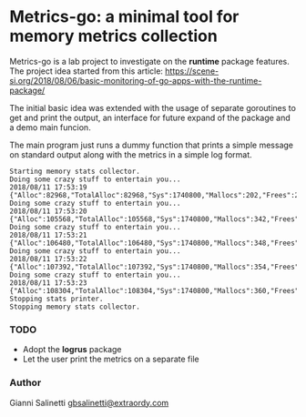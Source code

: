 # Metrics-go: a minimal tool for memory metrics collection

Metrics-go is a lab project to investigate on the **runtime** package
features.
The project idea started from this article:
<https://scene-si.org/2018/08/06/basic-monitoring-of-go-apps-with-the-runtime-package/>

The initial basic idea was extended with the usage of separate goroutines to
get and print the output, an interface for future expand of the package and a demo
main funcion.

The main program just runs a dummy function that prints a simple message on 
standard output along with the metrics in a simple log format.

```
Starting memory stats collector.
Doing some crazy stuff to entertain you...
2018/08/11 17:53:19 {"Alloc":82968,"TotalAlloc":82968,"Sys":1740800,"Mallocs":202,"Frees":2,"LiveObjects":200,"PauseTotalNs":0,"NumGC":0,"NumGoroutine":3}
Doing some crazy stuff to entertain you...
2018/08/11 17:53:20 {"Alloc":105568,"TotalAlloc":105568,"Sys":1740800,"Mallocs":342,"Frees":24,"LiveObjects":318,"PauseTotalNs":0,"NumGC":0,"NumGoroutine":3}
Doing some crazy stuff to entertain you...
2018/08/11 17:53:21 {"Alloc":106480,"TotalAlloc":106480,"Sys":1740800,"Mallocs":348,"Frees":24,"LiveObjects":324,"PauseTotalNs":0,"NumGC":0,"NumGoroutine":3}
Doing some crazy stuff to entertain you...
2018/08/11 17:53:22 {"Alloc":107392,"TotalAlloc":107392,"Sys":1740800,"Mallocs":354,"Frees":24,"LiveObjects":330,"PauseTotalNs":0,"NumGC":0,"NumGoroutine":3}
Doing some crazy stuff to entertain you...
2018/08/11 17:53:23 {"Alloc":108304,"TotalAlloc":108304,"Sys":1740800,"Mallocs":360,"Frees":24,"LiveObjects":336,"PauseTotalNs":0,"NumGC":0,"NumGoroutine":3}
Stopping stats printer.
Stopping memory stats collector.
```

### TODO
- Adopt the **logrus** package
- Let the user print the metrics on a separate file

### Author
Gianni Salinetti <gbsalinetti@extraordy.com>

